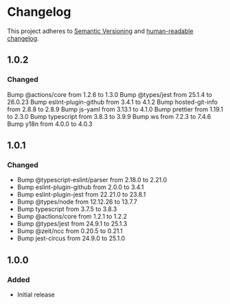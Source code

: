 # Changelog

This project adheres to [Semantic Versioning](https://semver.org/spec/v2.0.0.html)
and [human-readable changelog](https://keepachangelog.com/en/1.0.0/).
## 1.0.2

### Changed

Bump @actions/core from 1.2.6 to 1.3.0
Bump @types/jest from 25.1.4 to 26.0.23
Bump eslint-plugin-github from 3.4.1 to 4.1.2
Bump hosted-git-info from 2.8.8 to 2.8.9
Bump js-yaml from 3.13.1 to 4.1.0
Bump prettier from 1.19.1 to 2.3.0
Bump typescript from 3.8.3 to 3.9.9
Bump ws from 7.2.3 to 7.4.6
Bump y18n from 4.0.0 to 4.0.3

## 1.0.1

### Changed

- Bump @typescript-eslint/parser from 2.18.0 to 2.21.0
- Bump eslint-plugin-github from 2.0.0 to 3.4.1
- Bump eslint-plugin-jest from 22.21.0 to 23.8.1
- Bump @types/node from 12.12.26 to 13.7.7
- Bump typescript from 3.7.5 to 3.8.3
- Bump @actions/core from 1.2.1 to 1.2.2
- Bump @types/jest from 24.9.1 to 25.1.3
- Bump @zeit/ncc from 0.20.5 to 0.21.1
- Bump jest-circus from 24.9.0 to 25.1.0

## 1.0.0

### Added

- Initial release
